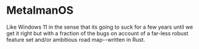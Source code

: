 # MetalmanOS 
Like Windows 11 in the sense that its going to suck for a few years until we get it right but with a fraction of the bugs on account of a far-less robust feature set and/or ambitious road map--written in Rust. 